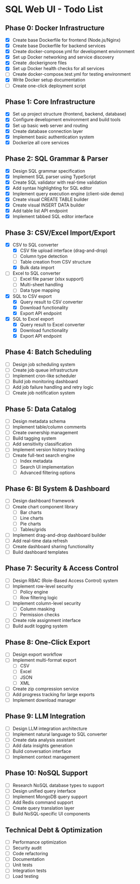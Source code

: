 # SQL Web UI - Todo List

## Phase 0: Docker Infrastructure
- [x] Create base Dockerfile for frontend (Node.js/Nginx)
- [x] Create base Dockerfile for backend services
- [x] Create docker-compose.yml for development environment
- [x] Set up Docker networking and service discovery
- [x] Create .dockerignore files
- [x] Set up Docker health checks for all services
- [ ] Create docker-compose.test.yml for testing environment
- [x] Write Docker setup documentation
- [ ] Create one-click deployment script

## Phase 1: Core Infrastructure
- [x] Set up project structure (frontend, backend, database)
- [x] Configure development environment and build tools
- [x] Set up basic web server and routing
- [x] Create database connection layer
- [x] Implement basic authentication system
- [x] Dockerize all core services

## Phase 2: SQL Grammar & Parser
- [x] Design SQL grammar specification
- [x] Implement SQL parser using TypeScript
- [x] Create SQL validator with real-time validation
- [x] Add syntax highlighting for SQL editor
- [x] Implement query execution engine (client-side demo)
- [x] Create visual CREATE TABLE builder
- [x] Create visual INSERT DATA builder
- [x] Add table list API endpoint
- [x] Implement tabbed SQL editor interface

## Phase 3: CSV/Excel Import/Export
- [x] CSV to SQL converter
  - [x] CSV file upload interface (drag-and-drop)
  - [ ] Column type detection
  - [ ] Table creation from CSV structure
  - [x] Bulk data import
- [ ] Excel to SQL converter
  - [ ] Excel file parser (xlsx support)
  - [ ] Multi-sheet handling
  - [ ] Data type mapping
- [x] SQL to CSV export
  - [x] Query result to CSV converter
  - [x] Download functionality
  - [x] Export API endpoint
- [x] SQL to Excel export
  - [x] Query result to Excel converter
  - [x] Download functionality
  - [x] Export API endpoint

## Phase 4: Batch Scheduling
- [ ] Design job scheduling system
- [ ] Create job queue infrastructure
- [ ] Implement cron-like scheduler
- [ ] Build job monitoring dashboard
- [ ] Add job failure handling and retry logic
- [ ] Create job notification system

## Phase 5: Data Catalog
- [ ] Design metadata schema
- [ ] Implement table/column comments
- [ ] Create ownership management
- [ ] Build tagging system
- [ ] Add sensitivity classification
- [ ] Implement version history tracking
- [ ] Create full-text search engine
  - [ ] Index metadata
  - [ ] Search UI implementation
  - [ ] Advanced filtering options

## Phase 6: BI System & Dashboard
- [ ] Design dashboard framework
- [ ] Create chart component library
  - [ ] Bar charts
  - [ ] Line charts
  - [ ] Pie charts
  - [ ] Tables/grids
- [ ] Implement drag-and-drop dashboard builder
- [ ] Add real-time data refresh
- [ ] Create dashboard sharing functionality
- [ ] Build dashboard templates

## Phase 7: Security & Access Control
- [ ] Design RBAC (Role-Based Access Control) system
- [ ] Implement row-level security
  - [ ] Policy engine
  - [ ] Row filtering logic
- [ ] Implement column-level security
  - [ ] Column masking
  - [ ] Permission checks
- [ ] Create role assignment interface
- [ ] Build audit logging system

## Phase 8: One-Click Export
- [ ] Design export workflow
- [ ] Implement multi-format export
  - [ ] CSV
  - [ ] Excel
  - [ ] JSON
  - [ ] XML
- [ ] Create zip compression service
- [ ] Add progress tracking for large exports
- [ ] Implement download manager

## Phase 9: LLM Integration
- [ ] Design LLM integration architecture
- [ ] Implement natural language to SQL converter
- [ ] Create data analysis assistant
- [ ] Add data insights generation
- [ ] Build conversation interface
- [ ] Implement context management

## Phase 10: NoSQL Support
- [ ] Research NoSQL database types to support
- [ ] Design unified query interface
- [ ] Implement MongoDB query support
- [ ] Add Redis command support
- [ ] Create query translation layer
- [ ] Build NoSQL-specific UI components

## Technical Debt & Optimization
- [ ] Performance optimization
- [ ] Security audit
- [ ] Code refactoring
- [ ] Documentation
- [ ] Unit tests
- [ ] Integration tests
- [ ] Load testing